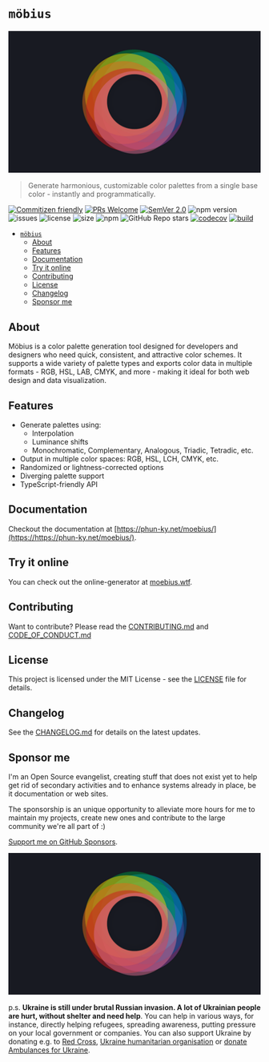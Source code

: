 # `möbius`

![logo](./docs/public/logo/logo-ring.png)

> Generate harmonious, customizable color palettes from a single base color - instantly and programmatically.

[![Commitizen friendly](https://img.shields.io/badge/commitizen-friendly-brightgreen.svg)](http://commitizen.github.io/cz-cli/) [![PRs Welcome](https://img.shields.io/badge/PRs-welcome-green.svg)](http://makeapullrequest.com) [![SemVer 2.0](https://img.shields.io/badge/SemVer-2.0-green.svg)](http://semver.org/spec/v2.0.0.html) ![npm version](https://img.shields.io/npm/v/@phun-ky/moebius) ![issues](https://img.shields.io/github/issues/phun-ky/moebius) ![license](https://img.shields.io/npm/l/@phun-ky/moebius) ![size](https://img.shields.io/bundlephobia/min/@phun-ky/moebius) ![npm](https://img.shields.io/npm/dm/%40phun-ky/moebius) ![GitHub Repo stars](https://img.shields.io/github/stars/phun-ky/moebius) [![codecov](https://codecov.io/gh/phun-ky/moebius/graph/badge.svg?token=VA91DL7ZLZ)](https://codecov.io/gh/phun-ky/moebius) [![build](https://github.com/phun-ky/moebius/actions/workflows/check.yml/badge.svg)](https://github.com/phun-ky/moebius/actions/workflows/check.yml)

- [`möbius`](#möbius)
  - [About](#about)
  - [Features](#features)
  - [Documentation](#documentation)
  - [Try it online](#try-it-online)
  - [Contributing](#contributing)
  - [License](#license)
  - [Changelog](#changelog)
  - [Sponsor me](#sponsor-me)

## About

Möbius is a color palette generation tool designed for developers and designers who need quick, consistent, and attractive color schemes. It supports a wide variety of palette types and exports color data in multiple formats - RGB, HSL, LAB, CMYK, and more - making it ideal for both web design and data visualization.

## Features

- Generate palettes using:
  - Interpolation
  - Luminance shifts
  - Monochromatic, Complementary, Analogous, Triadic, Tetradic, etc.
- Output in multiple color spaces: RGB, HSL, LCH, CMYK, etc.
- Randomized or lightness-corrected options
- Diverging palette support
- TypeScript-friendly API

## Documentation

Checkout the documentation at [https://phun-ky.net/moebius/](https://https://phun-ky.net/moebius/).

## Try it online

You can check out the online-generator at [moebius.wtf](https://moebius.wtf/).

## Contributing

Want to contribute? Please read the [CONTRIBUTING.md](https://github.com/phun-ky/moebius/blob/main/CONTRIBUTING.md) and [CODE_OF_CONDUCT.md](https://github.com/phun-ky/moebius/blob/main/CODE_OF_CONDUCT.md)

## License

This project is licensed under the MIT License - see the [LICENSE](https://github.com/phun-ky/moebius/blob/main/LICENSE) file for details.

## Changelog

See the [CHANGELOG.md](https://github.com/phun-ky/moebius/blob/main/CHANGELOG.md) for details on the latest updates.

## Sponsor me

I'm an Open Source evangelist, creating stuff that does not exist yet to help get rid of secondary activities and to enhance systems already in place, be it documentation or web sites.

The sponsorship is an unique opportunity to alleviate more hours for me to maintain my projects, create new ones and contribute to the large community we're all part of :)

[Support me on GitHub Sponsors](https://github.com/sponsors/phun-ky).

![logo](./docs/public/logo/logo-ring.png)

p.s. **Ukraine is still under brutal Russian invasion. A lot of Ukrainian people are hurt, without shelter and need help**. You can help in various ways, for instance, directly helping refugees, spreading awareness, putting pressure on your local government or companies. You can also support Ukraine by donating e.g. to [Red Cross](https://www.icrc.org/en/donate/ukraine), [Ukraine humanitarian organisation](https://savelife.in.ua/en/donate-en/#donate-army-card-weekly) or [donate Ambulances for Ukraine](https://www.gofundme.com/f/help-to-save-the-lives-of-civilians-in-a-war-zone).
